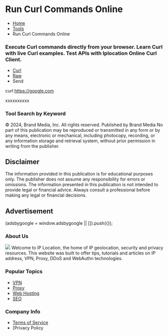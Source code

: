  Run Curl Commands Online
========================

*   [Home](https://www.iplocation.net/)
*   [Tools](/)
*   Run Curl Commands Online

### Execute Curl commands directly from your browser. Learn Curl with live Curl examples. Test APIs with Iplocation Online Curl Client.

*   [Curl](#curl-pane)
*   [Raw](#raw-pane)
*   Send

curl https://google.com

xxxxxxxxxx

 ### Tool Search by Keyword

© 2024, Brand Media, Inc. All rights reserved.
Published by Brand Media
No part of this publication may be reproduced or transmitted in any form or by any means, electronic or mechanical, including photocopy, recording, or any information storage and retrieval system, without prior permission in writing from the publisher.

Disclaimer
----------

The information provided in this publication is for educational purposes only. The publisher does not assume any responsibility for errors or omissions. The information presented in this publication is not intended to provide legal or financial advice. Always consult a professional before making any legal or financial decisions.

Advertisement
-------------

(adsbygoogle = window.adsbygoogle || \[\]).push({});

### About Us

![](https://www.iplocation.net/assets/images/logo-grayscale.png)
Welcome to IP Location, the home of IP geolocation, security and privacy resources. This website was built to offer tips, tutorials and articles on IP address, VPN, Proxy, DDoS and WebAuthn technologies.

### Popular Topics

*   [VPN](https://www.iplocation.net/vpn-comparison)
*   [Proxy](https://www.iplocation.net/best-proxy-providers)
*   [Web Hosting](https://www.iplocation.net/web-hosting)
*   [SEO](https://www.iplocation.net/seo)

### Company Info

*   [Terms of Service](https://www.iplocation.net/terms-of-service)
*   [Privacy Policy